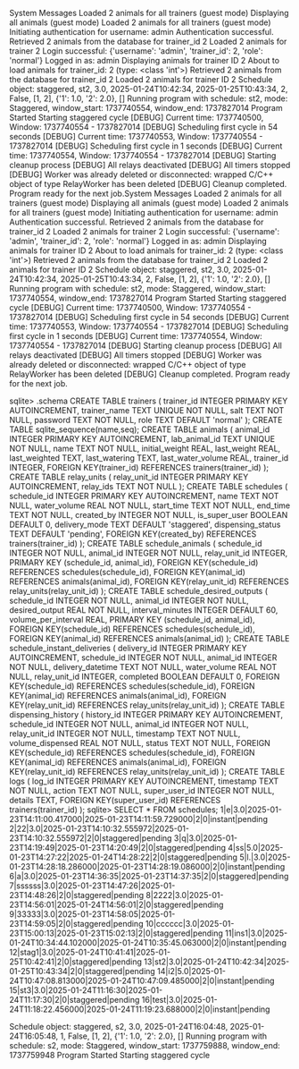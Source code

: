 System Messages
Loaded 2 animals for all trainers (guest mode)
Displaying all animals (guest mode)
Loaded 2 animals for all trainers (guest mode)
Initiating authentication for username: admin
Authentication successful.
Retrieved 2 animals from the database for trainer_id 2
Loaded 2 animals for trainer 2
Login successful: {'username': 'admin', 'trainer_id': 2, 'role': 'normal'}
Logged in as: admin
Displaying animals for trainer ID 2
About to load animals for trainer_id: 2 (type: <class 'int'>)
Retrieved 2 animals from the database for trainer_id 2
Loaded 2 animals for trainer ID 2
Schedule object: staggered, st2, 3.0, 2025-01-24T10:42:34, 2025-01-25T10:43:34, 2, False, [1, 2], {'1': 1.0, '2': 2.0}, []
Running program with schedule: st2, mode: Staggered, window_start: 1737740554, window_end: 1737827014
Program Started
Starting staggered cycle
[DEBUG] Current time: 1737740500, Window: 1737740554 - 1737827014
[DEBUG] Scheduling first cycle in 54 seconds
[DEBUG] Current time: 1737740553, Window: 1737740554 - 1737827014
[DEBUG] Scheduling first cycle in 1 seconds
[DEBUG] Current time: 1737740554, Window: 1737740554 - 1737827014
[DEBUG] Starting cleanup process
[DEBUG] All relays deactivated
[DEBUG] All timers stopped
[DEBUG] Worker was already deleted or disconnected: wrapped C/C++ object of type RelayWorker has been deleted
[DEBUG] Cleanup completed. Program ready for the next job.System Messages
Loaded 2 animals for all trainers (guest mode)
Displaying all animals (guest mode)
Loaded 2 animals for all trainers (guest mode)
Initiating authentication for username: admin
Authentication successful.
Retrieved 2 animals from the database for trainer_id 2
Loaded 2 animals for trainer 2
Login successful: {'username': 'admin', 'trainer_id': 2, 'role': 'normal'}
Logged in as: admin
Displaying animals for trainer ID 2
About to load animals for trainer_id: 2 (type: <class 'int'>)
Retrieved 2 animals from the database for trainer_id 2
Loaded 2 animals for trainer ID 2
Schedule object: staggered, st2, 3.0, 2025-01-24T10:42:34, 2025-01-25T10:43:34, 2, False, [1, 2], {'1': 1.0, '2': 2.0}, []
Running program with schedule: st2, mode: Staggered, window_start: 1737740554, window_end: 1737827014
Program Started
Starting staggered cycle
[DEBUG] Current time: 1737740500, Window: 1737740554 - 1737827014
[DEBUG] Scheduling first cycle in 54 seconds
[DEBUG] Current time: 1737740553, Window: 1737740554 - 1737827014
[DEBUG] Scheduling first cycle in 1 seconds
[DEBUG] Current time: 1737740554, Window: 1737740554 - 1737827014
[DEBUG] Starting cleanup process
[DEBUG] All relays deactivated
[DEBUG] All timers stopped
[DEBUG] Worker was already deleted or disconnected: wrapped C/C++ object of type RelayWorker has been deleted
[DEBUG] Cleanup completed. Program ready for the next job.



sqlite> .schema
CREATE TABLE trainers (
                        trainer_id INTEGER PRIMARY KEY AUTOINCREMENT,
                        trainer_name TEXT UNIQUE NOT NULL,
                        salt TEXT NOT NULL,
                        password TEXT NOT NULL,
                        role TEXT DEFAULT 'normal'
                    );
CREATE TABLE sqlite_sequence(name,seq);
CREATE TABLE animals (
                        animal_id INTEGER PRIMARY KEY AUTOINCREMENT,
                        lab_animal_id TEXT UNIQUE NOT NULL,
                        name TEXT NOT NULL,
                        initial_weight REAL,
                        last_weight REAL,
                        last_weighted TEXT,
                        last_watering TEXT,
                        last_water_volume REAL,
                        trainer_id INTEGER,
                        FOREIGN KEY(trainer_id) REFERENCES trainers(trainer_id)
                    );
CREATE TABLE relay_units (
                        relay_unit_id INTEGER PRIMARY KEY AUTOINCREMENT,
                        relay_ids TEXT NOT NULL
                    );
CREATE TABLE schedules (
                        schedule_id INTEGER PRIMARY KEY AUTOINCREMENT,
                        name TEXT NOT NULL,
                        water_volume REAL NOT NULL,
                        start_time TEXT NOT NULL,
                        end_time TEXT NOT NULL,
                        created_by INTEGER NOT NULL,
                        is_super_user BOOLEAN DEFAULT 0,
                        delivery_mode TEXT DEFAULT 'staggered',
                        dispensing_status TEXT DEFAULT 'pending',
                        FOREIGN KEY(created_by) REFERENCES trainers(trainer_id)
                    );
CREATE TABLE schedule_animals (
                        schedule_id INTEGER NOT NULL,
                        animal_id INTEGER NOT NULL,
                        relay_unit_id INTEGER,
                        PRIMARY KEY (schedule_id, animal_id),
                        FOREIGN KEY(schedule_id) REFERENCES schedules(schedule_id),
                        FOREIGN KEY(animal_id) REFERENCES animals(animal_id),
                        FOREIGN KEY(relay_unit_id) REFERENCES relay_units(relay_unit_id)
                    );
CREATE TABLE schedule_desired_outputs (
                        schedule_id INTEGER NOT NULL,
                        animal_id INTEGER NOT NULL,
                        desired_output REAL NOT NULL,
                        interval_minutes INTEGER DEFAULT 60,
                        volume_per_interval REAL,
                        PRIMARY KEY (schedule_id, animal_id),
                        FOREIGN KEY(schedule_id) REFERENCES schedules(schedule_id),
                        FOREIGN KEY(animal_id) REFERENCES animals(animal_id)
                    );
CREATE TABLE schedule_instant_deliveries (
                        delivery_id INTEGER PRIMARY KEY AUTOINCREMENT,
                        schedule_id INTEGER NOT NULL,
                        animal_id INTEGER NOT NULL,
                        delivery_datetime TEXT NOT NULL,
                        water_volume REAL NOT NULL,
                        relay_unit_id INTEGER,
                        completed BOOLEAN DEFAULT 0,
                        FOREIGN KEY(schedule_id) REFERENCES schedules(schedule_id),
                        FOREIGN KEY(animal_id) REFERENCES animals(animal_id),
                        FOREIGN KEY(relay_unit_id) REFERENCES relay_units(relay_unit_id)
                    );
CREATE TABLE dispensing_history (
                        history_id INTEGER PRIMARY KEY AUTOINCREMENT,
                        schedule_id INTEGER NOT NULL,
                        animal_id INTEGER NOT NULL,
                        relay_unit_id INTEGER NOT NULL,
                        timestamp TEXT NOT NULL,
                        volume_dispensed REAL NOT NULL,
                        status TEXT NOT NULL,
                        FOREIGN KEY(schedule_id) REFERENCES schedules(schedule_id),
                        FOREIGN KEY(animal_id) REFERENCES animals(animal_id),
                        FOREIGN KEY(relay_unit_id) REFERENCES relay_units(relay_unit_id)
                    );
CREATE TABLE logs (
                        log_id INTEGER PRIMARY KEY AUTOINCREMENT,
                        timestamp TEXT NOT NULL,
                        action TEXT NOT NULL,
                        super_user_id INTEGER NOT NULL,
                        details TEXT,
                        FOREIGN KEY(super_user_id) REFERENCES trainers(trainer_id)
                    );
sqlite> SELECT * FROM schedules;
1|e|3.0|2025-01-23T14:11:00.417000|2025-01-23T14:11:59.729000|2|0|instant|pending
2|22|3.0|2025-01-23T14:10:32.555972|2025-01-23T14:10:32.555972|2|0|staggered|pending
3|q|3.0|2025-01-23T14:19:49|2025-01-23T14:20:49|2|0|staggered|pending
4|ss|5.0|2025-01-23T14:27:22|2025-01-24T14:28:22|2|0|staggered|pending
5|l.|3.0|2025-01-23T14:28:18.286000|2025-01-23T14:28:19.086000|2|0|instant|pending
6|a|3.0|2025-01-23T14:36:35|2025-01-23T14:37:35|2|0|staggered|pending
7|ssssss|3.0|2025-01-23T14:47:26|2025-01-23T14:48:26|2|0|staggered|pending
8|2222|3.0|2025-01-23T14:56:01|2025-01-24T14:56:01|2|0|staggered|pending
9|33333|3.0|2025-01-23T14:58:05|2025-01-23T14:59:05|2|0|staggered|pending
10|cccccc|3.0|2025-01-23T15:00:13|2025-01-23T15:02:13|2|0|staggered|pending
11|ins1|3.0|2025-01-24T10:34:44.102000|2025-01-24T10:35:45.063000|2|0|instant|pending
12|stag1|3.0|2025-01-24T10:41:41|2025-01-25T10:42:41|2|0|staggered|pending
13|st2|3.0|2025-01-24T10:42:34|2025-01-25T10:43:34|2|0|staggered|pending
14|i2|5.0|2025-01-24T10:47:08.813000|2025-01-24T10:47:09.485000|2|0|instant|pending
15|st3|3.0|2025-01-24T11:16:30|2025-01-24T11:17:30|2|0|staggered|pending
16|test|3.0|2025-01-24T11:18:22.456000|2025-01-24T11:19:23.688000|2|0|instant|pending

Schedule object: staggered, s2, 3.0, 2025-01-24T16:04:48, 2025-01-24T16:05:48, 1, False, [1, 2], {'1': 1.0, '2': 2.0}, []
Running program with schedule: s2, mode: Staggered, window_start: 1737759888, window_end: 1737759948
Program Started
Starting staggered cycle
